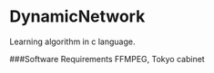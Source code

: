 # DynamicNetwork

Learning algorithm in c language.

###Software Requirements
FFMPEG, Tokyo cabinet
